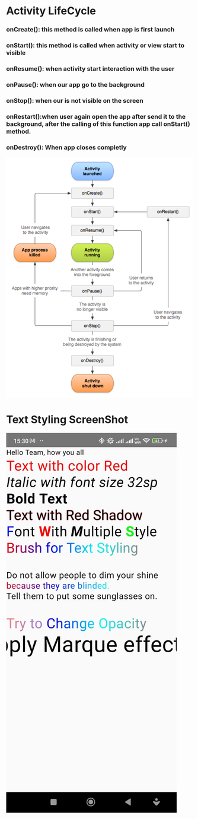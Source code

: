 # Activity LifeCycle


### onCreate(): this method is called when app is first launch

### onStart(): this method is called when activity or view start to visible

### onResume(): when activity start interaction with the user

### onPause(): when our app go to the background

### onStop(): when our is not visible on the screen

### onRestart():when user again open the app after send it to the background, after the calling of this function app call onStart() method.
            
### onDestroy(): When app closes completly


![Activity LifeCycle](https://github.com/akmaurya7/Text_compose_and_lifecycle/blob/master/ScreenShot/Android-Activity-Lifecycle.png)



# Text Styling ScreenShot

![Text_Styling_ScreenShot](https://github.com/akmaurya7/Text_compose_and_lifecycle/blob/master/ScreenShot/TextStyling.jpg)
